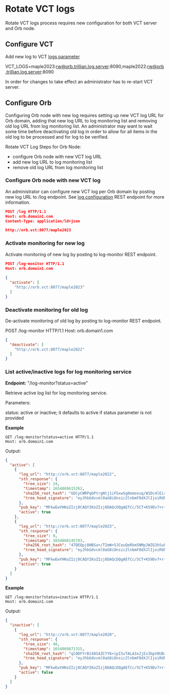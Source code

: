 # Rotate VCT logs

Rotate VCT logs process requires new configuration for both VCT server and Orb node.


## Configure VCT

Add new log to VCT [logs parameter](parameters.html#logs) 

VCT_LOGS=maple2023:rw@orb.trillian.log.server:8090,maple2022:rw@orb.trillian.log.server:8090

In order for changes to take effect an administrator has to re-start VCT server.

## Configure Orb

Configuring Orb node with new log requires setting up new VCT log URL for Orb domain, 
adding that new log URL to log monitoring list and removing old log URL from log monitoring list. 
An administrator may want to wait some time before deactivating old log in order to allow 
for all items in the old log to be processed and for log to be verified. 

Rotate VCT Log Steps for Orb Node:
- configure Orb node with new VCT log URL
- add new log URL to log monitoring list
- remove old log URL from log monitoring list 

  
### Configure Orb node with new VCT log

An administrator can configure new VCT log per Orb domain by posting new log URL to /log endpoint. 
See [log configuration](log.html#log-configuration) REST endpoint for more information.

```json
POST /log HTTP/1.1
Host: orb.domain1.com
Content-Type: application/ld+json

http://orb.vct:8077/maple2023
```

### Activate monitoring for new log

Activate monitoring of new log by posting to log-monitor REST endpoint.

```json
POST /log-monitor HTTP/1.1
Host: orb.domain1.com
        
{
  "activate": [
    "http://orb.vct:8077/maple2023"
  ]
}
```

### Deactivate monitoring for old log

De-activate monitoring of old log by posting to log-monitor REST endpoint.

POST /log-monitor HTTP/1.1
Host: orb.domain1.com

```json
{
  "deactivate": [
    "http://orb.vct:8077/maple2022"
  ]
}
```

### List active/inactive logs for log monitoring service

**Endpoint:** "/log-monitor?status=active"

Retrieve active log list for log monitoring service.

Parameters:

status:  active or inactive; it defaults to active if status parameter is not provided

**Example**

```
GET /log-monitor?status=active HTTP/1.1
Host: orb.domain1.com
```
Output:

```json
{
  "active": [
    {
      "log_url": "http://orb.vct:8077/maple2022",
      "sth_response": {
        "tree_size": 24,
        "timestamp": 1654869615262,
        "sha256_root_hash": "GDCyCWRPqGPtrgNtj1iFGxwSg0emoxuq/W1Dc4lEiro=",
        "tree_head_signature": "eyJhbGdvcml0aG0iOnsic2lnbmF0dXJlIjoiRUNEU0EiLCJ0eXBlIjoiRUNEU0FQMjU2REVSIn0sInNpZ25hdHVyZSI6Ik1FVUNJUUNXSEl2Z3hUZHdJWjdMdk5HVVcxZitlMW5IQ21Hc0dseGRYV0VlRy9Dckl3SWdOeWlGWTR4VDg3V1JrVkFaTHlXSkFZdjlPU2h5VWZvSU1JelJIWDNBTDRJPSJ9"
      },
      "pub_key": "MFkwEwYHKoZIzj0CAQYIKoZIzj0DAQcDQgAEfCc/5CT+K59Dv7+r+MiVX+ARfMeFK9CwdLlicTyjoNJdhFfP4/wnVfXg+vLjrqBYFsYzgokTSTZBSk72WF1RrQ==",
      "active": true
    },
    {
      "log_url": "http://orb.vct:8077/maple2023",
      "sth_response": {
        "tree_size": 0,
        "timestamp": 1654868145703,
        "sha256_root_hash": "47DEQpj8HBSa+/TImW+5JCeuQeRkm5NMpJWZG3hSuFU=",
        "tree_head_signature": "eyJhbGdvcml0aG0iOnsic2lnbmF0dXJlIjoiRUNEU0EiLCJ0eXBlIjoiRUNEU0FQMjU2REVSIn0sInNpZ25hdHVyZSI6Ik1FWUNJUURCWjJwRFJlNVEzdHVieE1IV2pIUjVwcTZJVnNaT0xsU1BxeUl0VmhrVXFnSWhBUEhxU1hvU3gvTTdvemlMZGdKWlNFeDc1bFZQVDVCQzExRnQ0dkZIZ1dCSCJ9"
      },
      "pub_key": "MFkwEwYHKoZIzj0CAQYIKoZIzj0DAQcDQgAEfCc/5CT+K59Dv7+r+MiVX+ARfMeFK9CwdLlicTyjoNJdhFfP4/wnVfXg+vLjrqBYFsYzgokTSTZBSk72WF1RrQ==",
      "active": true
    }
  ]
}
```


**Example**

```
GET /log-monitor?status=inactive HTTP/1.1
Host: orb.domain1.com
```
Output:

```json
{
  "inactive": [
    {
      "log_url": "http://orb.vct:8077/maple2020",
      "sth_response": {
        "tree_size": 48,
        "timestamp": 1654869871315,
        "sha256_root_hash": "qlODFYrB140S4ZCYY6+ipISvTALA3x2jEs3bpV0UBrI=",
        "tree_head_signature": "eyJhbGdvcml0aG0iOnsic2lnbmF0dXJlIjoiRUNEU0EiLCJ0eXBlIjoiRUNEU0FQMjU2REVSIn0sInNpZ25hdHVyZSI6Ik1FVUNJUURadEJjVVJROUhuZWJ3UnJrTVJsbXZDZm4yT1BpTWNBK250V2JuL05xNkl3SWdkN1FPcGI0WWNMTkU4N1ZxZ1VoWFFxMFM0c0JaZ2tCV2NRMG45NTd4ZUNNPSJ9"
      },
      "pub_key": "MFkwEwYHKoZIzj0CAQYIKoZIzj0DAQcDQgAEfCc/5CT+K59Dv7+r+MiVX+ARfMeFK9CwdLlicTyjoNJdhFfP4/wnVfXg+vLjrqBYFsYzgokTSTZBSk72WF1RrQ==",
      "active": false
    }
  ]
}
```

